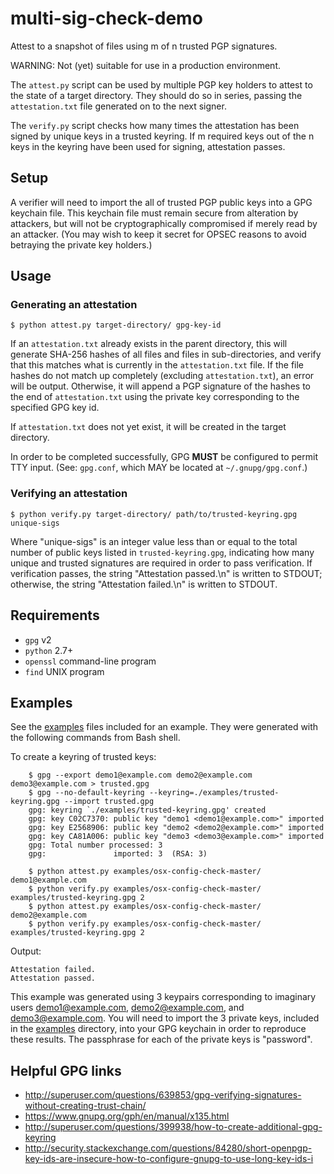 # multi-sig-check-demo

Attest to a snapshot of files using m of n trusted PGP signatures.

WARNING: Not (yet) suitable for use in a production environment.

The `attest.py` script can be used by multiple PGP key holders to attest to the
state of a target directory. They should do so in series, passing the
`attestation.txt` file generated on to the next signer.

The `verify.py` script checks how many times the attestation has been signed
by unique keys in a trusted keyring. If m required keys out of the n keys in
the keyring have been used for signing, attestation passes.

## Setup

A verifier will need to import the all of trusted PGP public keys into a GPG
keychain file. This keychain file must remain secure from alteration
by attackers, but will not be cryptographically compromised if merely read by an
attacker. (You may wish to keep it secret for OPSEC reasons to avoid betraying
the private key holders.)

## Usage

### Generating an attestation

    $ python attest.py target-directory/ gpg-key-id

If an `attestation.txt` already exists in the parent directory, this will
generate SHA-256 hashes of all files and files in sub-directories, and verify
that this matches what is currently in the `attestation.txt` file. If the
file hashes do not match up completely (excluding `attestation.txt`), an error
will be output. Otherwise, it will append a PGP signature of the hashes to the
end of `attestation.txt` using the private key corresponding to the specified
GPG key id.

If `attestation.txt` does not yet exist, it will be created in the target
directory.

In order to be completed successfully, GPG **MUST** be configured to permit
TTY input. (See: `gpg.conf`, which MAY be located at `~/.gnupg/gpg.conf`.)

### Verifying an attestation

    $ python verify.py target-directory/ path/to/trusted-keyring.gpg unique-sigs

Where "unique-sigs" is an integer value less than or equal to the total number
of public keys listed in `trusted-keyring.gpg`, indicating how many
unique and trusted signatures are required in order to pass verification.
If verification passes, the string "Attestation passed.\n" is written to
STDOUT; otherwise, the string "Attestation failed.\n" is written to STDOUT.

## Requirements

* `gpg` v2
* `python` 2.7+
* `openssl` command-line program
* `find` UNIX program

## Examples

See the [examples](examples/osx-config-check-master) files included for an
example. They were generated with the following commands from Bash shell.

To create a keyring of trusted keys:
```
    $ gpg --export demo1@example.com demo2@example.com demo3@example.com > trusted.gpg
    $ gpg --no-default-keyring --keyring=./examples/trusted-keyring.gpg --import trusted.gpg
    gpg: keyring `./examples/trusted-keyring.gpg' created
    gpg: key C02C7370: public key "demo1 <demo1@example.com>" imported
    gpg: key E2568906: public key "demo2 <demo2@example.com>" imported
    gpg: key CA81A006: public key "demo3 <demo3@example.com>" imported
    gpg: Total number processed: 3
    gpg:               imported: 3  (RSA: 3)
```

```
    $ python attest.py examples/osx-config-check-master/ demo1@example.com
    $ python verify.py examples/osx-config-check-master/ examples/trusted-keyring.gpg 2
    $ python attest.py examples/osx-config-check-master/ demo2@example.com
    $ python verify.py examples/osx-config-check-master/ examples/trusted-keyring.gpg 2
```

Output:
```
Attestation failed.
Attestation passed.
```

This example was generated using 3 keypairs corresponding to imaginary users
demo1@example.com, demo2@example.com, and demo3@example.com. You will need to
import the 3 private keys, included in the [examples](examples/) directory, into
your GPG keychain in order to reproduce these results. The passphrase for each
of the private keys is "password".

## Helpful GPG links

* http://superuser.com/questions/639853/gpg-verifying-signatures-without-creating-trust-chain/
* https://www.gnupg.org/gph/en/manual/x135.html
* http://superuser.com/questions/399938/how-to-create-additional-gpg-keyring
* http://security.stackexchange.com/questions/84280/short-openpgp-key-ids-are-insecure-how-to-configure-gnupg-to-use-long-key-ids-i
